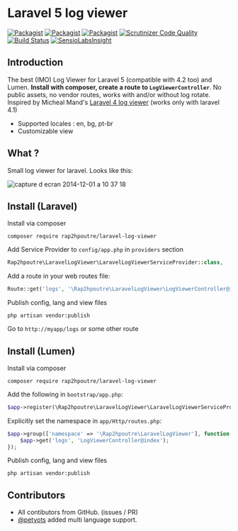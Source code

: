 Laravel 5 log viewer
======================

[![Packagist](https://img.shields.io/packagist/v/rap2hpoutre/laravel-log-viewer.svg)]()
[![Packagist](https://img.shields.io/packagist/l/rap2hpoutre/laravel-log-viewer.svg)](https://packagist.org/packages/rap2hpoutre/laravel-log-viewer) [![Packagist](https://img.shields.io/packagist/dm/rap2hpoutre/laravel-log-viewer.svg)]() [![Scrutinizer Code Quality](https://scrutinizer-ci.com/g/rap2hpoutre/laravel-log-viewer/badges/quality-score.png?b=master)](https://scrutinizer-ci.com/g/rap2hpoutre/laravel-log-viewer/?branch=master) [![Build Status](https://scrutinizer-ci.com/g/rap2hpoutre/laravel-log-viewer/badges/build.png?b=master)](https://scrutinizer-ci.com/g/rap2hpoutre/laravel-log-viewer/build-status/master)
[![SensioLabsInsight](https://insight.sensiolabs.com/projects/2974f007-ff84-41a7-8954-7cda41ca5f84/mini.png)](https://insight.sensiolabs.com/projects/2974f007-ff84-41a7-8954-7cda41ca5f84)

Introduction
-----
The best (IMO) Log Viewer for Laravel 5 (compatible with 4.2 too) and Lumen. **Install with composer, create a route to `LogViewerController`**. No public assets, no vendor routes, works with and/or without log rotate. Inspired by Micheal Mand's [Laravel 4 log viewer](https://github.com/mikemand/logviewer) (works only with laravel 4.1)

* Supported locales : en, bg, pt-br
* Customizable view

What ?
------
 Small log viewer for laravel. Looks like this:

![capture d ecran 2014-12-01 a 10 37 18](https://cloud.githubusercontent.com/assets/1575946/5243642/8a00b83a-7946-11e4-8bad-5c705f328bcc.png)

Install (Laravel)
-----------------
Install via composer
```
composer require rap2hpoutre/laravel-log-viewer
```

Add Service Provider to `config/app.php` in `providers` section
```php
Rap2hpoutre\LaravelLogViewer\LaravelLogViewerServiceProvider::class,
```

Add a route in your web routes file:
```php 
Route::get('logs', '\Rap2hpoutre\LaravelLogViewer\LogViewerController@index');
```

Publish config, lang and view files
```
php artisan vendor:publish

```

Go to `http://myapp/logs` or some other route

Install (Lumen)
---------------

Install via composer
```
composer require rap2hpoutre/laravel-log-viewer
```

Add the following in `bootstrap/app.php`:
```php
$app->register(\Rap2hpoutre\LaravelLogViewer\LaravelLogViewerServiceProvider::class);
```

Explicitly set the namespace in `app/Http/routes.php`:
```php
$app->group(['namespace' => '\Rap2hpoutre\LaravelLogViewer'], function() use ($app) {
    $app->get('logs', 'LogViewerController@index');
});
```

Publish config, lang and view files
```
php artisan vendor:publish

```


Contributors
-----------------

* All contibutors from GitHub. (issues / PR)
* [@petyots](https://github.com/petyots) added multi language support.
